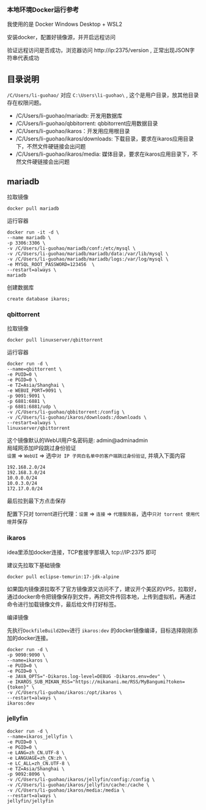 ### 本地环境Docker运行参考

我使用的是 Docker Windows Desktop + WSL2

安装docker，配置好镜像源，并开启远程访问

验证远程访问是否成功，浏览器访问 http://ip:2375/version , 正常出现JSON字符串代表成功

## 目录说明

`/C/Users/li-guohao/`  对应   `C:\Users\li-guohao\` , 这个是用户目录，放其他目录存在权限问题。

- /C/Users/li-guohao/mariadb: 开发用数据库
- /C/Users/li-guohao/qbbitorrent: qbbitorrent应用数据目录
- /C/Users/li-guohao/ikaros：开发用应用根目录
- /C/Users/li-guohao/ikaros/downloads: 下载目录，要求在ikaros应用目录下，不然文件硬链接会出问题
- /C/Users/li-guohao/ikaros/media: 媒体目录，要求在ikaros应用目录下，不然文件硬链接会出问题

## mariadb

拉取镜像

```shell
docker pull mariadb
```

运行容器

```shell
docker run -it -d \
--name mariadb \
-p 3306:3306 \
-v /C/Users/li-guohao/mariadb/conf:/etc/mysql \
-v /C/Users/li-guohao/mariadb/mariadb/data:/var/lib/mysql \
-v /C/Users/li-guohao/mariadb/mariadb/logs:/var/log/mysql \
-e MYSQL_ROOT_PASSWORD=123456  \
--restart=always \
mariadb
```

创建数据库

```shell
create database ikaros;
```

### qbittorrent

拉取镜像

```shell
docker pull linuxserver/qbittorrent
```

运行容器

```shell
docker run -d \
--name=qbittorrent \
-e PUID=0 \
-e PGID=0 \
-e TZ=Asia/Shanghai \
-e WEBUI_PORT=9091 \
-p 9091:9091 \
-p 6881:6881 \
-p 6881:6881/udp \
-v /C/Users/li-guohao/qbbitorrent:/config \
-v /C/Users/li-guohao/ikaros/downloads:/downloads \
--restart=always \
linuxserver/qbittorrent
```

这个镜像默认的WebUI用户名密码是: admin@adminadmin  
局域网添加IP段跳过身份验证  
`设置` => `WebUI` => 选中`对 IP 子网白名单中的客户端跳过身份验证`, 并填入下面内容  

```text
192.168.2.0/24
192.168.3.0/24
10.0.0.0/24
10.0.3.0/24
172.17.0.0/24
```

最后拉到最下方点击保存

配置下只对 torrent进行代理：`设置` => `连接` => `代理服务器`，选中`只对 torrent 使用代理`并保存

### ikaros

idea里添加docker连接，TCP套接字那填入 tcp://IP:2375 即可

建议先拉取下基础镜像

```shell
docker pull eclipse-temurin:17-jdk-alpine
```

如果国内镜像源拉取不了官方镜像源又访问不了，建议开个美区的VPS，拉取好，通过docker命令把镜像保存到文件，再把文件传回本地，上传到虚拟机，再通过命令进行加载镜像文件，最后给文件打好标签。

编译镜像

先执行`DockfileBuild2Dev`进行 `ikaros:dev` 的docker镜像编译，目标选择刚刚添加的docker连接。

```shell
docker run -d \
-p 9090:9090 \
--name=ikaros \
-e PUID=0 \
-e PGID=0 \
-e JAVA_OPTS="-Dikaros.log-level=DEBUG -Dikaros.env=dev" \
-e IKAROS_SUB_MIKAN_RSS="https://mikanani.me/RSS/MyBangumi?token={token}" \
-v /C/Users/li-guohao/ikaros:/opt/ikaros \
--restart=always \
ikaros:dev
```

### jellyfin

```shell
docker run -d \
--name=ikaros_jellyfin \
-e PUID=0 \
-e PGID=0 \
-e LANG=zh_CN.UTF-8 \
-e LANGUAGE=zh_CN:zh \
-e LC_ALL=zh_CN.UTF-8 \
-e TZ=Asia/Shanghai \
-p 9092:8096 \
-v /C/Users/li-guohao/ikaros/jellyfin/config:/config \
-v /C/Users/li-guohao/ikaros/jellyfin/cache:/cache \
-v /C/Users/li-guohao/ikaros/media:/media \
--restart=always \
jellyfin/jellyfin
```